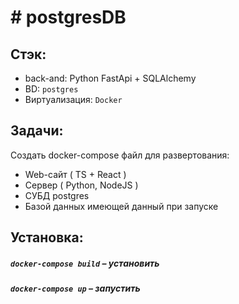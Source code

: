 # #  postgresDB

## Стэк:
- back-and: Python FastApi + SQLAlchemy
- BD: `postgres`
- Виртуализация: `Docker` 

## Задачи:
  Создать docker-compose файл для развертования:
  - Web-сайт ( TS + React )
  - Сервер   ( Python, NodeJS )
  - СУБД postgres
  - Базой данных имеющей данный при запуске

## Установка:
##### `docker-compose build` – установить 
##### `docker-compose up` –  запустить 
